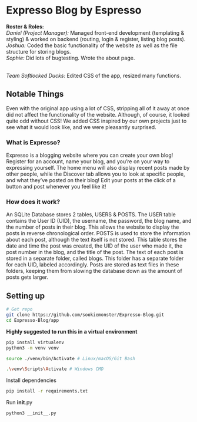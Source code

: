 # Expresso Blog by Espresso
**Roster & Roles:**<br/>
*Daniel (Project Manager):* Managed front-end development (templating & styling) & worked on backend (routing, login & register, listing blog posts).<br/>
*Joshua:* Coded the basic functionality of the website as well as the file structure for storing blogs.<br/>
*Sophie:* Did lots of bugtesting. Wrote the about page.<br/> <br/>

*Team Softlocked Ducks:* Edited CSS of the app, resized many functions.

## Notable Things
Even with the original app using a lot of CSS, stripping all of it away at once did not affect the functionality of the website.
Although, of course, it looked quite odd without CSS!
We added CSS inspired by our own projects just to see what it would look like, and we were pleasantly surprised.

### What is Expresso?
Expresso is a blogging website where you can create your own blog! Register for an account, name your blog, and you’re on your way to expressing yourself. The home menu will also display recent posts made by other people, while the Discover tab allows you to look at specific people, and what they’ve posted on their blog! Edit your posts at the click of a button and post whenever you feel like it!

### How does it work?

An SQLite Database stores 2 tables, USERS & POSTS. The USER table contains the User ID (UID), the username, the password, the blog name, and the number of posts in their blog. This allows the website to display the posts in reverse chronological order. POSTS is used to store the information about each post, although the text itself is not stored. This table stores the date and time the post was created, the UID of the user who made it, the post number in the blog, and the title of the post. The text of each post is stored in a separate folder, called blogs. This folder has a separate folder for each UID, labeled accordingly. Posts are stored as text files in these folders, keeping them from slowing the database down as the amount of posts gets larger.

## Setting up 
```bash
# Get repo
git clone https://github.com/sookiemonster/Expresso-Blog.git
cd Expresso-Blog/app
```

<b>Highly suggested to run this in a virtual environment</b>
```bash
pip install virtualenv
python3 -m venv venv
```
```bash
source ./venv/bin/Activate # Linux/macOS/Git Bash
```
```bash
.\venv\Scripts\Activate # Windows CMD
```

Install dependencies
```bash
pip install -r requirements.txt
```

Run __init__.py
```bash
python3 __init__.py
```
